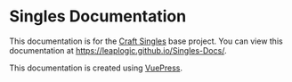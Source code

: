 # Singles Documentation
This documentation is for the [Craft Singles](https://github.com/leaplogic/singles) base project.
You can view this documentation at https://leaplogic.github.io/Singles-Docs/. 

This documentation is created using [VuePress](https://vuepress.vuejs.org/).